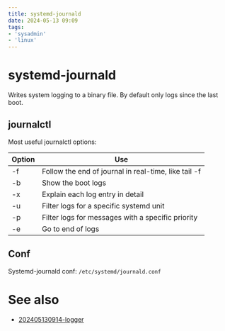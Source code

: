 ```yaml
---
title: systemd-journald
date: 2024-05-13 09:09
tags:
- 'sysadmin'
- 'linux'
---
```


# systemd-journald

Writes system logging to a binary file. By default only logs since the last boot.

## journalctl

Most useful journalctl options:

| Option | Use                                                  |
| ------ | ---------------------------------------------------- |
| -f     | Follow the end of journal in real-time, like tail -f |
| -b     | Show the boot logs                                   |
| -x     | Explain each log entry in detail                     |
| -u     | Filter logs for a specific systemd unit              |
| -p     | Filter logs for messages with a specific priority    |
| -e     | Go to end of logs                                    |

## Conf

Systemd-journald conf: `/etc/systemd/journald.conf`

# See also

* [202405130914-logger](202405130914-logger.md)
